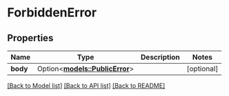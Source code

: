 # ForbiddenError

## Properties

Name | Type | Description | Notes
------------ | ------------- | ------------- | -------------
**body** | Option<[**models::PublicError**](PublicError.md)> |  | [optional]

[[Back to Model list]](../README.md#documentation-for-models) [[Back to API list]](../README.md#documentation-for-api-endpoints) [[Back to README]](../README.md)



